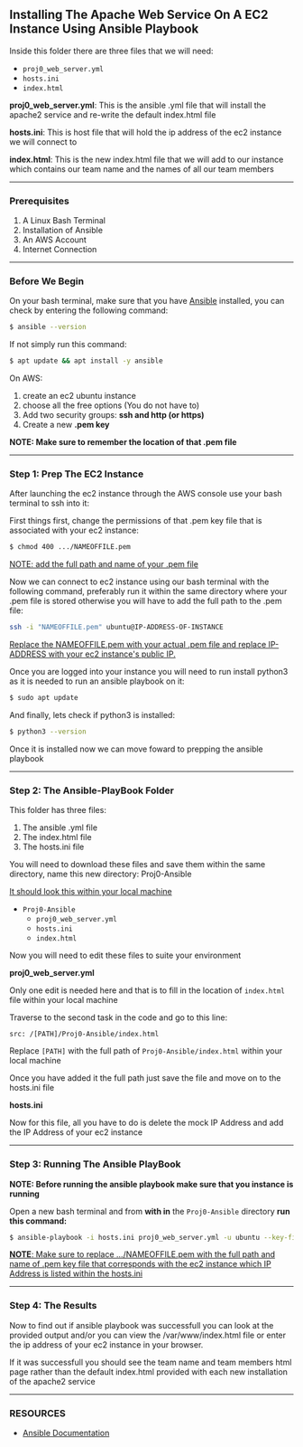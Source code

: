 ## **Installing The Apache Web Service On A EC2 Instance Using Ansible Playbook**

Inside this folder there are three files that we will need: 
- `proj0_web_server.yml`
- `hosts.ini`
- `index.html`

**proj0_web_server.yml**: This is the ansible .yml file that will install the apache2 service and re-write the default index.html file

**hosts.ini**: This is host file that will hold the ip address of the ec2 instance we will connect to 

**index.html**: This is the new index.html file that we will add to our instance which contains our team name and the names of all our team members 

---

### **Prerequisites**

1. A Linux Bash Terminal
2. Installation of Ansible 
3. An AWS Account 
4. Internet Connection

---

### **Before We Begin**

On your bash terminal, make sure that you have [Ansible](https://docs.ansible.com/ansible/latest/index.html) installed, you can check by entering the following command: 

``` bash
$ ansible --version
```

If not simply run this command: 

``` bash 
$ apt update && apt install -y ansible
``` 
On AWS: 
1. create an ec2 ubuntu instance 
2. choose all the free options (You do not have to) 
3. Add two security groups: **ssh and http (or https)**
4. Create a new **.pem key**

**NOTE: Make sure to remember the location of that .pem file**

---

### Step 1: Prep The EC2 Instance

After launching the ec2 instance through the AWS console use your bash terminal to ssh into it: 


First things first, change the permissions of that .pem key file that is associated with your ec2 instance: 

``` bash
$ chmod 400 .../NAMEOFFILE.pem
``` 
<ins>NOTE: add the full path and name of your .pem file</ins>


Now we can connect to ec2 instance using our bash terminal with the following command, preferably run it within the same directory where your .pem file is stored otherwise you will have to add the full path to the .pem file: 

``` bash
ssh -i "NAMEOFFILE.pem" ubuntu@IP-ADDRESS-OF-INSTANCE
```

<ins>Replace the NAMEOFFILE.pem with your actual .pem file and replace IP-ADDRESS with your ec2 instance's public IP.</ins>


Once you are logged into your instance you will need to run install python3 as it is needed to run an ansible playbook on it: 

``` bash
$ sudo apt update 
```

And finally, lets check if python3 is installed: 

``` bash
$ python3 --version
```

Once it is installed now we can move foward to prepping the ansible playbook

---

### Step 2: The Ansible-PlayBook Folder 

This folder has three files: 
1. The ansible .yml file 
2. The index.html file
3. The hosts.ini file 

You will need to download these files and save them within the same directory, name this new directory: Proj0-Ansible

<ins>It should look this within your local machine</ins>

- `Proj0-Ansible`
	- `proj0_web_server.yml`
	- `hosts.ini`
	- `index.html`


Now you will need to edit these files to suite your environment


**proj0_web_server.yml**

Only one edit is needed here and that is to fill in the location of `index.html` file within your local machine

Traverse to the second task in the code and go to this line:

`src: /[PATH]/Proj0-Ansible/index.html`

Replace `[PATH]` with the full path of `Proj0-Ansible/index.html` within your local machine 

Once you have added it the full path just save the file and move on to the hosts.ini file


**hosts.ini**

Now for this file, all you have to do is delete the mock IP Address and add the IP Address of your ec2 instance 

---

### Step 3: Running The Ansible PlayBook

**NOTE: Before running the ansible playbook make sure that you instance is running**

Open a new bash terminal and from **with in** the `Proj0-Ansible` directory **run this command:**

``` bash
$ ansible-playbook -i hosts.ini proj0_web_server.yml -u ubuntu --key-file .../NAMEOFFILE.pem
```
<ins>**NOTE**: Make sure to replace .../NAMEOFFILE.pem with the full path and name of .pem key file that corresponds with the ec2 instance which IP Address is listed within the hosts.ini</ins>

---

### Step 4: The Results 

Now to find out if ansible playbook was successfull you can look at the provided output and/or you can view the /var/www/index.html file or enter the ip address of your ec2 instance in your browser. 

If it was successfull you should see the team name and team members html page rather than the default index.html provided with each new installation of the apache2 service

---

### **RESOURCES**
- [Ansible Documentation](https://docs.ansible.com/ansible/latest/index.html)
